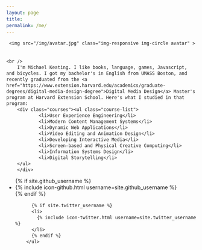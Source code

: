 ```yaml
---
layout: page
title: 
permalink: /me/
---
```


<div class="home">

  


  <p>

  	 <img src="/img/avatar.jpg" class="img-responsive img-circle avatar" >


	<br />	 
  		I'm Michael Keating. I like books, language, games, Javascript, and bicycles. I got my bachelor's in English from UMASS Boston, and recently graduated from the <a href="https://www.extension.harvard.edu/academics/graduate-degrees/digital-media-design-degree">Digital Media Design</a> Master's program at Harvard Extension School. Here's what I studied in that program:
  		<div class="courses"><ul class="course-list">
  				<li>User Experience Engineering</li>
  				<li>Modern Content Management Systems</li>
  				<li>Dynamic Web Applications</li>
  				<li>Video Editing and Animation Design</li>
  				<li>Developing Interactive Media</li>
  				<li>Screen-based and Physical Creative Computing</li>
  				<li>Information Systems Design</li>
  				<li>Digital Storytelling</li>
  		</ul>
  		</div>	
  </p>	


<div class="social">
  	<ul class="social-media-list">
          {% if site.github_username %}
          <li>
            {% include icon-github.html username=site.github_username %}
          </li>
          {% endif %}

          {% if site.twitter_username %}
          <li>
            {% include icon-twitter.html username=site.twitter_username %}
          </li>
          {% endif %}
        </ul>
</div>
  

</div>
